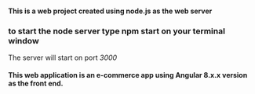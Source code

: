 #### This is a web project created using node.js as the web server
### to start the node server type npm start on your terminal window
The server will start on port *3000*
#### This web application is an e-commerce app using Angular 8.x.x version as the front end.